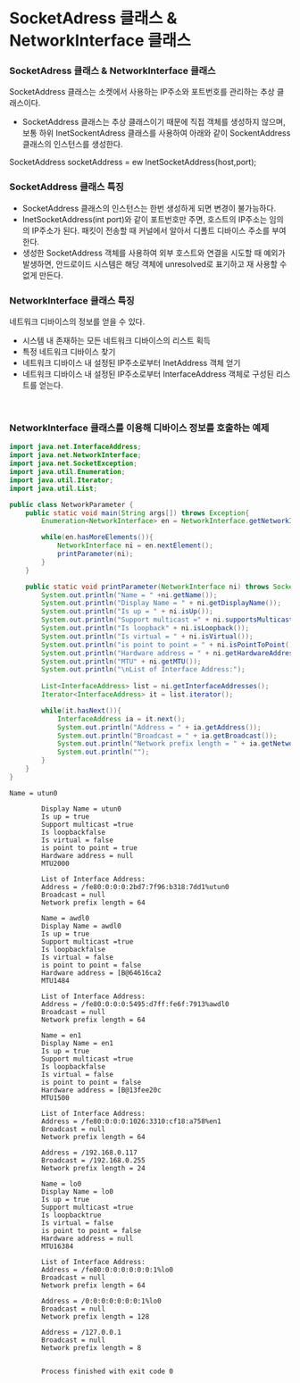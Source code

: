 # SocketAdress 클래스 & NetworkInterface 클래스

### SocketAdress 클래스 & NetworkInterface 클래스
SocketAddress 클래스는 소켓에서 사용하는 IP주소와 포트번호를 관리하는 추상 클래스이다.

- SocketAddress 클래스는 추상 클래스이기 때문에 직접 객체를 생성하지 않으며, 보통 하위 InetSockentAdress 클래스를 사용하여 아래와 같이 SockentAddress 클래스의 인스턴스를 생성한다.
  
SocketAddress socketAddress = ew InetSocketAddress(host,port);

### SocketAddress 클래스 특징
- SocketAddress 클래스의 인스턴스는 한번 생성하게 되면 변경이 불가능하다.
- InetSocketAddress(int port)와 같이 포트번호만 주면, 호스트의 IP주소는 임의의 IP주소가 된다. 패킷이 전송할 때 커널에서 알아서 디폴트 디바이스 주소를 부여한다.
- 생성한 SocketAddress 객체를 사용하여 외부 호스트와 연결을 시도할 때 예외가 발생하면, 안드로이드 시스템은 해당 객체에 unresolved로 표기하고 재 사용할 수 없게 만든다.


### NetworkInterface 클래스 특징
네트워크 디바이스의 정보를 얻을 수 있다.
- 시스템 내 존재하는 모든 네트워크 디바이스의 리스트 획득
- 특정 네트워크 디바이스 찾기
- 네트워크 디바이스 내 설정된 IP주소로부터 InetAddress 객체 얻기
- 네트워크 디바이스 내 설정된 IP주소로부터 InterfaceAddress 객체로 구성된 리스트를 얻는다.

<br>

### NetworkInterface 클래스를 이용해 디바이스 정보를 호출하는 예제

```java
import java.net.InterfaceAddress;
import java.net.NetworkInterface;
import java.net.SocketException;
import java.util.Enumeration;
import java.util.Iterator;
import java.util.List;

public class NetworkParameter {
    public static void main(String args[]) throws Exception{
        Enumeration<NetworkInterface> en = NetworkInterface.getNetworkInterfaces();

        while(en.hasMoreElements()){
            NetworkInterface ni = en.nextElement();
            printParameter(ni);
        }
    }

    public static void printParameter(NetworkInterface ni) throws SocketException{
        System.out.println("Name = " +ni.getName());
        System.out.println("Display Name = " + ni.getDisplayName());
        System.out.println("Is up = " + ni.isUp());
        System.out.println("Support multicast =" + ni.supportsMulticast());
        System.out.println("Is loopback" + ni.isLoopback());
        System.out.println("Is virtual = " + ni.isVirtual());
        System.out.println("is point to point = " + ni.isPointToPoint());
        System.out.println("Hardware address = " + ni.getHardwareAddress());
        System.out.println("MTU" + ni.getMTU());
        System.out.println("\nList of Interface Address:");
        
        List<InterfaceAddress> list = ni.getInterfaceAddresses();
        Iterator<InterfaceAddress> it = list.iterator();

        while(it.hasNext()){
            InterfaceAddress ia = it.next();
            System.out.println("Address = " + ia.getAddress());
            System.out.println("Broadcast = " + ia.getBroadcast());
            System.out.println("Network prefix length = " + ia.getNetworkPrefixLength());
            System.out.println("");
        }
    }
}
```

```
Name = utun0

        Display Name = utun0
        Is up = true
        Support multicast =true
        Is loopbackfalse
        Is virtual = false
        is point to point = true
        Hardware address = null
        MTU2000

        List of Interface Address:
        Address = /fe80:0:0:0:2bd7:7f96:b318:7dd1%utun0
        Broadcast = null
        Network prefix length = 64

        Name = awdl0
        Display Name = awdl0
        Is up = true
        Support multicast =true
        Is loopbackfalse
        Is virtual = false
        is point to point = false
        Hardware address = [B@64616ca2
        MTU1484

        List of Interface Address:
        Address = /fe80:0:0:0:5495:d7ff:fe6f:7913%awdl0
        Broadcast = null
        Network prefix length = 64

        Name = en1
        Display Name = en1
        Is up = true
        Support multicast =true
        Is loopbackfalse
        Is virtual = false
        is point to point = false
        Hardware address = [B@13fee20c
        MTU1500

        List of Interface Address:
        Address = /fe80:0:0:0:1026:3310:cf18:a758%en1
        Broadcast = null
        Network prefix length = 64

        Address = /192.168.0.117
        Broadcast = /192.168.0.255
        Network prefix length = 24

        Name = lo0
        Display Name = lo0
        Is up = true
        Support multicast =true
        Is loopbacktrue
        Is virtual = false
        is point to point = false
        Hardware address = null
        MTU16384

        List of Interface Address:
        Address = /fe80:0:0:0:0:0:0:1%lo0
        Broadcast = null
        Network prefix length = 64

        Address = /0:0:0:0:0:0:0:1%lo0
        Broadcast = null
        Network prefix length = 128

        Address = /127.0.0.1
        Broadcast = null
        Network prefix length = 8


        Process finished with exit code 0
```